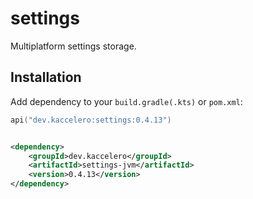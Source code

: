 # settings

Multiplatform settings storage.

## Installation

Add dependency to your `build.gradle(.kts)` or `pom.xml`:

```kotlin
api("dev.kaccelero:settings:0.4.13")
```

```xml

<dependency>
    <groupId>dev.kaccelero</groupId>
    <artifactId>settings-jvm</artifactId>
    <version>0.4.13</version>
</dependency>
```
